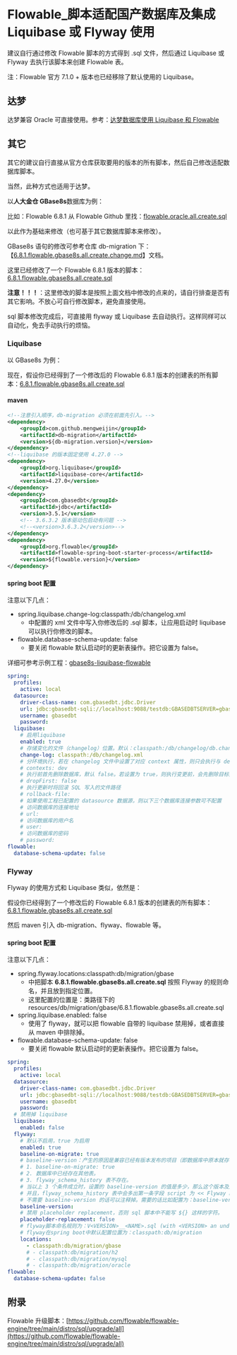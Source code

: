# Flowable_脚本适配国产数据库及集成 Liquibase 或 Flyway 使用

建议自行通过修改 Flowable 脚本的方式得到 .sql 文件，然后通过 Liquibase 或 Flyway 去执行该脚本来创建 Flowable 表。

注：Flowable 官方 7.1.0 + 版本也已经移除了默认使用的 Liquibase。

## 达梦
达梦兼容 Oracle 可直接使用。参考：[达梦数据库使用 Liquibase 和 Flowable](./dm_use_liquibase_flowable.md)

## 其它

其它的建议自行直接从官方仓库获取要用的版本的所有脚本，然后自己修改适配数据库脚本。

当然，此种方式也适用于达梦。

以**人大金仓 GBase8s**数据库为例：

比如：Flowable 6.8.1 从 Flowable Github 里找：[flowable.oracle.all.create.sql](https://github.com/flowable/flowable-engine/blob/flowable-release-6.8.1/distro/sql/create/all/flowable.oracle.all.create.sql)

以此作为基础来修改（也可基于其它数据库脚本来修改）。

GBase8s 语句的修改可参考仓库 db-migration 下：【[6.8.1.flowable.gbase8s.all.create.change.md](../flowable/6.8.1.flowable.gbase8s.all.create.change.md)】文档。

这里已经修改了一个 Flowable 6.8.1 版本的脚本：[6.8.1.flowable.gbase8s.all.create.sql](../flowable/6.8.1.flowable.gbase8s.all.create.sql)

**注意！！！**：这里修改的脚本是按照上面文档中修改的点来的，请自行排查是否有其它影响。不放心可自行修改脚本，避免直接使用。

sql 脚本修改完成后，可直接用 flyway 或 Liquibase 去自动执行。这样同样可以自动化，免去手动执行的烦恼。

### Liquibase

以 GBase8s 为例：

现在，假设你已经得到了一个修改后的 Flowable 6.8.1 版本的创建表的所有脚本：[6.8.1.flowable.gbase8s.all.create.sql](../flowable/6.8.1.flowable.gbase8s.all.create.sql)

#### maven

```xml
<!--注意引入顺序，db-migration 必须在前面先引入。-->
<dependency>
    <groupId>com.github.mengweijin</groupId>
    <artifactId>db-migration</artifactId>
    <version>${db-migration.version}</version>
</dependency>
<!--liquibase 的版本固定使用 4.27.0 -->
<dependency>
    <groupId>org.liquibase</groupId>
    <artifactId>liquibase-core</artifactId>
    <version>4.27.0</version>
</dependency>
<dependency>
    <groupId>com.gbasedbt</groupId>
    <artifactId>jdbc</artifactId>
    <version>3.5.1</version>
    <!-- 3.6.3.2 版本驱动包启动有问题 -->
    <!--<version>3.6.3.2</version>-->
</dependency>
<dependency>
    <groupId>org.flowable</groupId>
    <artifactId>flowable-spring-boot-starter-process</artifactId>
    <version>${flowable.version}</version>
</dependency>
```

#### spring boot 配置

注意以下几点：

- spring.liquibase.change-log:classpath:/db/changelog.xml
  - 中配置的 xml 文件中写入你修改后的 .sql 脚本，让应用启动时 liquibase 可以执行你修改的脚本。
- flowable.database-schema-update: false
  - 要关闭 flowable 默认启动时的更新表操作。把它设置为 false。

详细可参考示例工程：[gbase8s-liquibase-flowable](../demo-gbase8s/gbase8s-liquibase-flowable)

```yaml
spring:
  profiles:
    active: local
  datasource:
    driver-class-name: com.gbasedbt.jdbc.Driver
    url: jdbc:gbasedbt-sqli://localhost:9088/testdb:GBASEDBTSERVER=gbase01
    username: gbasedbt
    password:
  liquibase:
    # 启用liquibase
    enabled: true
    # 存储变化的文件（changelog）位置。默认：classpath:/db/changelog/db.changelog-master.xml
    change-log: classpath:/db/changelog.xml
    # 分环境执行，若在 changelog 文件中设置了对应 context 属性，则只会执行与 dev 对应值的 changeset
    # contexts: dev
    # 执行前首先删除数据库，默认 false。若设置为 true，则执行变更前，会先删除目标数据库，请谨慎
    # dropFirst: false
    # 执行更新时将回滚 SQL 写入的文件路径
    # rollback-file:
    # 如果使用工程已配置的 datasource 数据源，则以下三个数据库连接参数可不配置
    # 访问数据库的连接地址
    # url:
    # 访问数据库的用户名
    # user:
    # 访问数据库的密码
    # password:
flowable:
  database-schema-update: false
```

### Flyway

Flyway 的使用方式和 Liquibase 类似，依然是：

假设你已经得到了一个修改后的 Flowable 6.8.1 版本的创建表的所有脚本：[6.8.1.flowable.gbase8s.all.create.sql](../flowable/6.8.1.flowable.gbase8s.all.create.sql)

然后 maven 引入 db-migration、flyway、flowable 等。

#### spring boot 配置

注意以下几点：

- spring.flyway.locations:classpath:db/migration/gbase
    - 中把脚本 **6.8.1.flowable.gbase8s.all.create.sql** 按照 Flyway 的规则命名，并且放到指定位置。
    - 这里配置的位置是：类路径下的 resources/db/migration/gbase/6.8.1.flowable.gbase8s.all.create.sql
- spring.liquibase.enabled: false
  - 使用了 flyway，就可以把 flowable 自带的 liquibase 禁用掉，或者直接从 maven 中排除掉。
- flowable.database-schema-update: false
    - 要关闭 flowable 默认启动时的更新表操作。把它设置为 false。

```yaml
spring:
  profiles:
    active: local
  datasource:
    driver-class-name: com.gbasedbt.jdbc.Driver
    url: jdbc:gbasedbt-sqli://localhost:9088/testdb:GBASEDBTSERVER=gbase01
    username: gbasedbt
    password:
  # 禁用掉 liquibase
  liquibase:
    enabled: false
  flyway:
    # 默认不启用，true 为启用
    enabled: true
    baseline-on-migrate: true
    # baseline-version：产生的原因是兼容已经有版本发布的项目（即数据库中原本就存在一些表），要满足 3 个条件：
    # 1. baseline-on-migrate: true
    # 2. 数据库中已经存在其他表。
    # 3. flyway_schema_history 表不存在。
    # 当以上 3 个条件成立时，设置的 baseline-version 的值是多少，那么这个版本及之前版本的脚本都不会被执行。
    # 并且，flyway_schema_history 表中会多出第一条字段 script 为 << Flyway Baseline >> 的数据记录。
    # 不需要 baseline-version 的话可以注释掉。需要的话比如配置为：baseline-version: 2020.12.11
    baseline-version: 
    # 禁用 placeholder replacement，否则 sql 脚本中不能写 ${} 这样的字符。
    placeholder-replacement: false
    # flyway脚本命名规则为：V<VERSION>__<NAME>.sql (with <VERSION> an underscore-separated version, such as ‘1’ or ‘2_1’)
    # flyway在spring boot中默认配置位置为：classpath:db/migration
    locations:
      - classpath:db/migration/gbase
      # - classpath:db/migration/h2
      # - classpath:db/migration/mysql
      # - classpath:db/migration/oracle
flowable:
  database-schema-update: false
```

## 附录
Flowable 升级脚本：[https://github.com/flowable/flowable-engine/tree/main/distro/sql/upgrade/all](https://github.com/flowable/flowable-engine/tree/main/distro/sql/upgrade/all)
